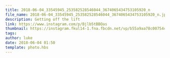 ```yaml
---
title: 2018-06-04_33545945_253582528546044_3674065434753105920_n
file_name: 2018-06-04_33545945_253582528546044_3674065434753105920_n.jpg
description: Getting off the lift
link: https://www.instagram.com/p/Bjlb5tBBOas
thumbnail: https://instagram.fkul14-1.fna.fbcdn.net/vp/b55a9aa78c00754ca8adbdc99ff1c1a9/5C075885/t51.2885-15/sh0.08/e35/s640x640/33545945_253582528546044_3674065434753105920_n.jpg?ig_cache_key=MTc5Mzk2MjczOTE3ODQ2NDk0MA%3D%3D.2
tags: 
author: luke
date: 2018-06-04 01:50
template: photo.hbs
---
```

